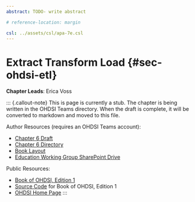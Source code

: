 ```yaml
---
abstract: TODO- write abstract

# reference-location: margin

csl: ../assets/csl/apa-7e.csl
---
```


# Extract Transform Load {#sec-ohdsi-etl}

**Chapter Leads**: Erica Voss

::: {.callout-note}
This is page is currently a stub.
The chapter is being written in the OHDSI Teams directory.
When the draft is complete,
it will be converted to markdown and moved to this file.

Author Resources (requires an OHDSI Teams account):

* [Chapter 6 Draft](https://ohdsiorg.sharepoint.com/:w:/r/sites/Workgroup-EducationWorkingGroup/_layouts/15/Doc.aspx?sourcedoc=%7B0474E43F-B8C8-44D7-9662-2C475CEA8FF7%7D&file=Chapter%206%20Markdown.docx&action=default&mobileredirect=true)
* [Chapter 6 Directory](https://ohdsiorg.sharepoint.com/sites/Workgroup-EducationWorkingGroup/Shared%20Documents/Forms/AllItems.aspx?id=%2Fsites%2FWorkgroup%2DEducationWorkingGroup%2FShared%20Documents%2FSection%20II%20%2D%20Data%2FChapter%206%20%2D%20Extract%20Transform%20Load&viewid=05fec2cc%2Dec8a%2D4d04%2Db565%2Dcf1289b96f67)
* [Book Layout](https://ohdsiorg.sharepoint.com/:x:/r/sites/Workgroup-EducationWorkingGroup/_layouts/15/Doc2.aspx?action=edit&sourcedoc=%7B1fa31e39-1c5f-4918-b878-609ebd9810b3%7D&wdOrigin=TEAMS-WEB.teamsSdk_ns.rwc&wdExp=TEAMS-TREATMENT&wdhostclicktime=1748104477731&web=1)
* [Education Working Group SharePoint Drive](https://ohdsiorg.sharepoint.com/sites/Workgroup-EducationWorkingGroup/Shared%20Documents/Forms/AllItems.aspx?viewid=05fec2cc%2Dec8a%2D4d04%2Db565%2Dcf1289b96f67)

Public Resources:

* [Book of OHDSI, Edition 1](https://ohdsi.github.io/TheBookOfOhdsi/)
* [Source Code](https://github.com/OHDSI/TheBookOfOhdsi) for Book of OHDSI, Edition 1
* [OHDSI Home Page](https://ohdsi.org/)
:::
